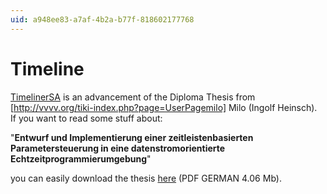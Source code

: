 ```yaml
---
uid: a948ee83-a7af-4b2a-b77f-818602177768
---
```


# Timeline
[TimelinerSA](xref:76f3717c-5da9-4a2a-9d53-4c5b982291a6) is an advancement of the Diploma Thesis from [http://vvvv.org/tiki-index.php?page=UserPagemilo] Milo </a>(Ingolf Heinsch).  
If you want to read some stuff about:  
 
"**Entwurf und Implementierung einer zeitleistenbasierten Parametersteuerung in eine datenstromorientierte Echtzeitprogrammierumgebung**"   

you can easily download the thesis <a href="http://vvvv.org/tiki-download_file.php?fileId=1474" class="extURL" target="_blank">here</a> (PDF GERMAN 4.06 Mb).